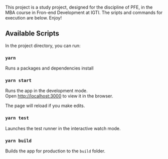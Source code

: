This project is a study project, designed for the discipline of PFE, in the MBA course in Fron-end Development at IGTI. The sripts and commands for execution are below. Enjoy!

## Available Scripts

In the project directory, you can run:

### `yarn`
Runs a packages and dependencies install

### `yarn start`

Runs the app in the development mode.<br />
Open [http://localhost:3000](http://localhost:3000) to view it in the browser.

The page will reload if you make edits.

### `yarn test`

Launches the test runner in the interactive watch mode.

### `yarn build`

Builds the app for production to the `build` folder.
